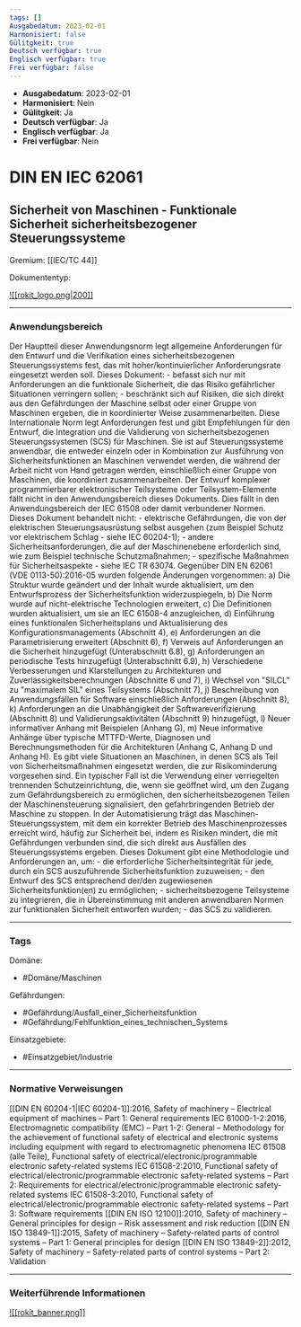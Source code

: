 ```yaml
---
tags: []
Ausgabedatum: 2023-02-01
Harmonisiert: false
Gülitgkeit: true
Deutsch verfügbar: true
Englisch verfügbar: true
Frei verfügbar: false
---
```


- **Ausgabedatum**: 2023-02-01
- **Harmonisiert**: Nein
- **Gülitgkeit**: Ja
- **Deutsch verfügbar**: Ja
- **Englisch verfügbar**: Ja
- **Frei verfügbar**: Nein


# DIN EN IEC 62061
## Sicherheit von Maschinen - Funktionale Sicherheit sicherheitsbezogener Steuerungssysteme

Gremium: [[IEC/TC 44]]

Dokumententyp: 

[![[rokit_logo.png|200]]](https://public-robots.de/)

***
### Anwendungsbereich

Der Hauptteil dieser Anwendungsnorm legt allgemeine Anforderungen für den Entwurf und die Verifikation eines sicherheitsbezogenen Steuerungssystems fest, das mit hoher/kontinuierlicher Anforderungsrate eingesetzt werden soll. Dieses Dokument: - befasst sich nur mit Anforderungen an die funktionale Sicherheit, die das Risiko gefährlicher Situationen verringern sollen; - beschränkt sich auf Risiken, die sich direkt aus den Gefährdungen der Maschine selbst oder einer Gruppe von Maschinen ergeben, die in koordinierter Weise zusammenarbeiten. Diese Internationale Norm legt Anforderungen fest und gibt Empfehlungen für den Entwurf, die Integration und die Validierung von sicherheitsbezogenen Steuerungssystemen (SCS) für Maschinen. Sie ist auf Steuerungssysteme anwendbar, die entweder einzeln oder in Kombination zur Ausführung von Sicherheitsfunktionen an Maschinen verwendet werden, die während der Arbeit nicht von Hand getragen werden, einschließlich einer Gruppe von Maschinen, die koordiniert zusammenarbeiten. Der Entwurf komplexer programmierbarer elektronischer Teilsysteme oder Teilsystem-Elemente fällt nicht in den Anwendungsbereich dieses Dokuments. Dies fällt in den Anwendungsbereich der IEC 61508 oder damit verbundener Normen. Dieses Dokument behandelt nicht: - elektrische Gefährdungen, die von der elektrischen Steuerungsausrüstung selbst ausgehen (zum Beispiel Schutz vor elektrischem Schlag - siehe IEC 60204-1); - andere Sicherheitsanforderungen, die auf der Maschinenebene erforderlich sind, wie zum Beispiel technische Schutzmaßnahmen; - spezifische Maßnahmen für Sicherheitsaspekte - siehe IEC TR 63074. Gegenüber DIN EN 62061 (VDE 0113-50):2016-05 wurden folgende Änderungen vorgenommen: a) Die Struktur wurde geändert und der Inhalt wurde aktualisiert, um den Entwurfsprozess der Sicherheitsfunktion widerzuspiegeln, b) Die Norm wurde auf nicht-elektrische Technologien erweitert, c) Die Definitionen wurden aktualisiert, um sie an IEC 61508-4 anzugleichen, d) Einführung eines funktionalen Sicherheitsplans und Aktualisierung des Konfigurationsmanagements (Abschnitt 4), e) Anforderungen an die Parametrisierung erweitert (Abschnitt 6), f) Verweis auf Anforderungen an die Sicherheit hinzugefügt (Unterabschnitt 6.8), g) Anforderungen an periodische Tests hinzugefügt (Unterabschnitt 6.9), h) Verschiedene Verbesserungen und Klarstellungen zu Architekturen und Zuverlässigkeitsberechnungen (Abschnitte 6 und 7), i) Wechsel von "SILCL" zu "maximalem SIL" eines Teilsystems (Abschnitt 7), j) Beschreibung von Anwendungsfällen für Software einschließlich Anforderungen (Abschnitt 8), k) Anforderungen an die Unabhängigkeit der Softwareverifizierung (Abschnitt 8) und Validierungsaktivitäten (Abschnitt 9) hinzugefügt, l) Neuer informativer Anhang mit Beispielen (Anhang G), m) Neue informative Anhänge über typische MTTFD-Werte, Diagnosen und Berechnungsmethoden für die Architekturen (Anhang C, Anhang D und Anhang H). Es gibt viele Situationen an Maschinen, in denen SCS als Teil von Sicherheitsmaßnahmen eingesetzt werden, die zur Risikominderung vorgesehen sind. Ein typischer Fall ist die Verwendung einer verriegelten trennenden Schutzeinrichtung, die, wenn sie geöffnet wird, um den Zugang zum Gefährdungsbereich zu ermöglichen, den sicherheitsbezogenen Teilen der Maschinensteuerung signalisiert, den gefahrbringenden Betrieb der Maschine zu stoppen. In der Automatisierung trägt das Maschinen-Steuerungssystem, mit dem ein korrekter Betrieb des Maschinenprozesses erreicht wird, häufig zur Sicherheit bei, indem es Risiken mindert, die mit Gefährdungen verbunden sind, die sich direkt aus Ausfällen des Steuerungssystems ergeben. Dieses Dokument gibt eine Methodologie und Anforderungen an, um: - die erforderliche Sicherheitsintegrität für jede, durch ein SCS auszuführende Sicherheitsfunktion zuzuweisen; - den Entwurf des SCS entsprechend der/den zugewiesenen Sicherheitsfunktion(en) zu ermöglichen; - sicherheitsbezogene Teilsysteme zu integrieren, die in Übereinstimmung mit anderen anwendbaren Normen zur funktionalen Sicherheit entworfen wurden; - das SCS zu validieren.

***
### Tags

Domäne:
- #Domäne/Maschinen 

Gefährdungen:
- #Gefährdung/Ausfall_einer_Sicherheitsfunktion 
- #Gefährdung/Fehlfunktion_eines_technischen_Systems 

Einsatzgebiete:
- #Einsatzgebiet/Industrie 

***
### Normative Verweisungen

[[DIN EN 60204-1|IEC 60204-1]]:2016, Safety of machinery – Electrical equipment of machines – Part 1: General requirements
IEC 61000-1-2:2016, Electromagnetic compatibility (EMC) – Part 1-2: General – Methodology for the achievement of functional safety of electrical and electronic systems including equipment with regard to electromagnetic phenomena
IEC 61508 (alle Teile), Functional safety of electrical/electronic/programmable electronic safety-related systems
IEC 61508-2:2010, Functional safety of electrical/electronic/programmable electronic safety-related systems – Part 2: Requirements for electrical/electronic/programmable electronic safety-related systems
IEC 61508-3:2010, Functional safety of electrical/electronic/programmable electronic safety-related systems – Part 3: Software requirements
[[DIN EN ISO 12100]]:2010, Safety of machinery – General principles for design – Risk assessment and risk reduction
[[DIN EN ISO 13849-1]]:2015, Safety of machinery – Safety-related parts of control systems – Part 1: General principles for design
[[DIN EN ISO 13849-2]]:2012, Safety of machinery – Safety-related parts of control systems – Part 2: Validation

***
### Weiterführende Informationen



[![[rokit_banner.png]]](https://public-robots.de/)
